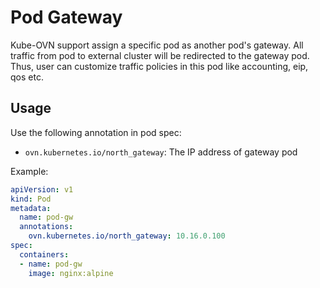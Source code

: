 # Pod Gateway

Kube-OVN support assign a specific pod as another pod's gateway.
All traffic from pod to external cluster will be redirected to the gateway pod.
Thus, user can customize traffic policies in this pod like accounting, eip, qos etc.

## Usage
Use the following annotation in pod spec:
- `ovn.kubernetes.io/north_gateway`: The IP address of gateway pod

Example:

```yaml
apiVersion: v1
kind: Pod
metadata:
  name: pod-gw
  annotations:
    ovn.kubernetes.io/north_gateway: 10.16.0.100
spec:
  containers:
  - name: pod-gw
    image: nginx:alpine
```

